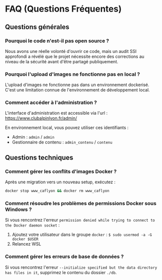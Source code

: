 # FAQ (Questions Fréquentes)

## Questions générales

### Pourquoi le code n'est-il pas open source ?
Nous avons une réelle volonté d'ouvrir ce code, mais un audit SSI approfondi a révélé que le projet nécessite encore des corrections au niveau de la sécurité avant d'être partagé publiquement.

### Pourquoi l'upload d'images ne fonctionne pas en local ?
L'upload d'images ne fonctionne pas dans un environnement dockerisé. C'est une limitation connue de l'environnement de développement local.

### Comment accéder à l'administration ?
L'interface d'administration est accessible via l'url : https://www.clubalpinlyon.fr/admin/

En environnement local, vous pouvez utiliser ces identifiants :
- Admin : `admin` / `admin`
- Gestionnaire de contenu : `admin_contenu` / `contenu`

## Questions techniques

### Comment gérer les conflits d'images Docker ?
Après une migration vers un nouveau setup, exécutez :
```bash
docker stop www_caflyon && docker rm www_caflyon
```

### Comment résoudre les problèmes de permissions Docker sous Windows ?
Si vous rencontrez l'erreur `permission denied while trying to connect to the Docker daemon socket` :
1. Ajoutez votre utilisateur dans le groupe `docker` : `$ sudo usermod -a -G docker $USER`
2. Relancez WSL

### Comment gérer les erreurs de base de données ?
Si vous rencontrez l'erreur `--initialize specified but the data directory has files in it`, supprimez le contenu du dossier `./db`. 